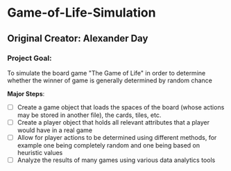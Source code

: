 # Game-of-Life-Simulation
## Original Creator: Alexander Day

### Project Goal:
To simulate the board game "The Game of Life" in order to determine whether the winner of game is generally determined by random chance

**Major Steps**:
- [ ] Create a game object that loads the spaces of the board (whose actions may be stored in another file), the cards, tiles, etc.
- [ ] Create a player object that holds all relevant attributes that a player would have in a real game
- [ ] Allow for player actions to be determined using different methods, for example one being completely random and one being based on heuristic values
- [ ] Analyze the results of many games using various data analytics tools

